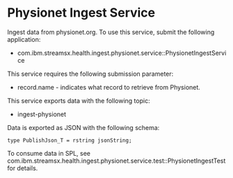 # Physionet Ingest Service

Ingest data from physionet.org.  To use this service, submit the following application:

* com.ibm.streamsx.health.ingest.physionet.service::PhysionetIngestService

This service requires the following submission parameter:

* record.name - indicates what record to retrieve from Physionet.

This service exports data with the following topic:

* ingest-physionet

Data is exported as JSON with the following schema:

`type PublishJson_T = rstring jsonString;`

To consume data in SPL,  see com.ibm.streamsx.health.ingest.physionet.service.test::PhysionetIngestTest for details.
